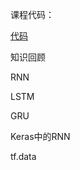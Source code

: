 课程代码：

[代码](https://github.com/Bruce-Ch/BDMI-learn/blob/main/class13.ipynb)

知识回顾

RNN

LSTM

GRU

Keras中的RNN

tf.data
